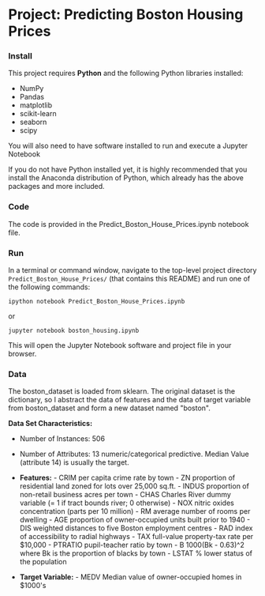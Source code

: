 # **Project: Predicting Boston Housing Prices**

### **Install**

This project requires **Python** and the following Python libraries installed:

*   NumPy
*   Pandas
*   matplotlib
*   scikit-learn
*   seaborn
*   scipy

You will also need to have software installed to run and execute a Jupyter Notebook

If you do not have Python installed yet, it is highly recommended that you install the Anaconda distribution of Python, which already has the above packages and more included.

### **Code**

The code is provided in the Predict_Boston_House_Prices.ipynb notebook file.

### **Run**

In a terminal or command window, navigate to the top-level project directory ```Predict_Boston_House_Prices/``` (that contains this README) and run one of the following commands:


```
ipython notebook Predict_Boston_House_Prices.ipynb
```

or

```
jupyter notebook boston_housing.ipynb
```

This will open the Jupyter Notebook software and project file in your browser.

### **Data**

The boston_dataset is loaded from sklearn. The original dataset is the dictionary, so I abstract the data of features and the data of target variable from boston_dataset and form a new dataset named "boston".

**Data Set Characteristics:**  

*   Number of Instances: 506 
*   Number of Attributes: 13 numeric/categorical predictive. Median Value (attribute 14) is usually the target.
*   **Features:**
        - CRIM     per capita crime rate by town
        - ZN       proportion of residential land zoned for lots over 25,000 sq.ft.
        - INDUS    proportion of non-retail business acres per town
        - CHAS     Charles River dummy variable (= 1 if tract bounds river; 0 otherwise)
        - NOX      nitric oxides concentration (parts per 10 million)
        - RM       average number of rooms per dwelling
        - AGE      proportion of owner-occupied units built prior to 1940
        - DIS      weighted distances to five Boston employment centres
        - RAD      index of accessibility to radial highways
        - TAX      full-value property-tax rate per $10,000
        - PTRATIO  pupil-teacher ratio by town
        - B        1000(Bk - 0.63)^2 where Bk is the proportion of blacks by town
        - LSTAT    % lower status of the population

*   **Target Variable:**
        - MEDV     Median value of owner-occupied homes in $1000's
